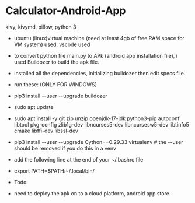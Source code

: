 # Calculator-Android-App
kivy, kivymd, pillow, python 3 

- ubuntu (linux)virtual machine (need at least 4gb of free RAM space for VM system) used, vscode used
- to convert python file main.py to APk (android app installation file), i used Buildozer to build the apk file.
- installed all the dependencies, initializing buildozer then edit specs file.

- run these: (ONLY FOR WINDOWS)
-   pip3 install --user --upgrade buildozer
-   sudo apt update
-   sudo apt install -y git zip unzip openjdk-17-jdk python3-pip autoconf libtool pkg-config zlib1g-dev libncurses5-dev libncursesw5-dev libtinfo5 cmake libffi-dev libssl-dev
-   pip3 install --user --upgrade Cython==0.29.33 virtualenv  # the --user should be removed if you do this in a venv

- add the following line at the end of your ~/.bashrc file
-   export PATH=$PATH:~/.local/bin/


- Todo:
-   need to deploy the apk on to a cloud platform, android app store.
